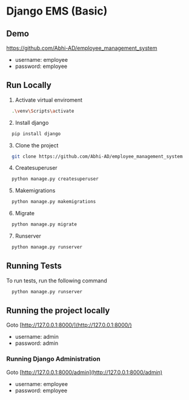 
# Django EMS (Basic)



## Demo
https://github.com/Abhi-AD/employee_management_system

- username: employee
- password: employee

## Run Locally


  1. Activate virtual enviroment

```bash
  .\venv\Scripts\activate
```

  2. Install django
```bash
  pip install django
```

  3. Clone the project

```bash
  git clone https://github.com/Abhi-AD/employee_management_system
```
  4. Createsuperuser

```bash
  python manage.py createsuperuser
```
  5. Makemigrations

```bash
  python manage.py makemigrations
```
   6. Migrate

```bash
  python manage.py migrate
```
  7. Runserver
```bash
  python manage.py runserver
```

## Running Tests

To run tests, run the following command

```bash
  python manage.py runserver
```

## Running the project locally

Goto [http://127.0.0.1:8000/](http://127.0.0.1:8000/)
- username: admin
- password: admin

### Running Django Administration

Goto [http://127.0.0.1:8000/admin](http://127.0.0.1:8000/admin)
- username: employee
- password: employee
  
